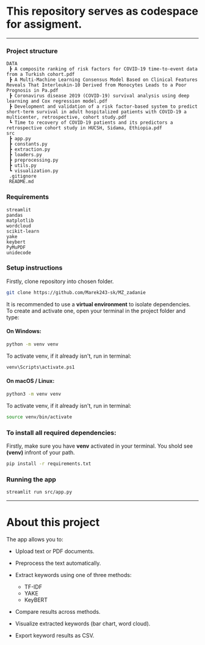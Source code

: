 # This repository serves as codespace for assigment.   
---
### Project structure   

```
DATA
 ┣ A composite ranking of risk factors for COVID-19 time-to-event data from a Turkish cohort.pdf
 ┣ A Multi-Machine Learning Consensus Model Based on Clinical Features Reveals That Interleukin-10 Derived from Monocytes Leads to a Poor Prognosis in Pa.pdf
 ┣ Coronavirus disease 2019 (COVID‑19) survival analysis using deep learning and Cox regression model.pdf
 ┣ Development and validation of a risk factor-based system to predict short-term survival in adult hospitalized patients with COVID-19 a multicenter, retrospective, cohort study.pdf
 ┗ Time to recovery of COVID-19 patients and its predictors a retrospective cohort study in HUCSH, Sidama, Ethiopia.pdf
src
 ┣ app.py
 ┣ constants.py
 ┣ extraction.py
 ┣ loaders.py
 ┣ preprocessing.py
 ┣ utils.py
 ┗ visualization.py
 .gitignore
 README.md
```
### Requirements   

```
streamlit
pandas
matplotlib
wordcloud
scikit-learn
yake
keybert
PyMuPDF
unidecode
```

### Setup instructions   

Firstly, clone repository into chosen folder.
```bash
git clone https://github.com/Marek243-sk/MZ_zadanie
```

It is recommended to use a **virtual environment** to isolate dependencies.  
To create and activate one, open your terminal in the project folder and type:  

#### On Windows:  
```bash
python -m venv venv
```
To activate venv, if it already isn't, run in terminal:  
```bash
venv\Scripts\activate.ps1
```

#### On macOS / Linux:  
```bash
python3 -m venv venv
```
To activate venv, if it already isn't, run in terminal:  
```bash
source venv/bin/activate
```

### To install all required dependencies:  
Firstly, make sure you have **venv** activated in your terminal. You shold see **(venv)** infront of your path.
```bash
pip install -r requirements.txt
```

### Running the app  
```bash
streamlit run src/app.py
```
---
# About this project  

The app allows you to:  
- Upload text or PDF documents.  
- Preprocess the text automatically.  
- Extract keywords using one of three methods:  
    - TF-IDF
    - YAKE
    - KeyBERT

- Compare results across methods.  
- Visualize extracted keywords (bar chart, word cloud).  
- Export keyword results as CSV.  